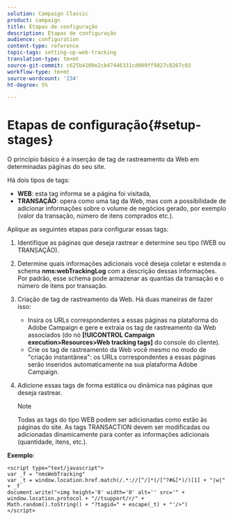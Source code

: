 ```yaml
---
solution: Campaign Classic
product: campaign
title: Etapas de configuração
description: Etapas de configuração
audience: configuration
content-type: reference
topic-tags: setting-up-web-tracking
translation-type: tm+mt
source-git-commit: c625b4109e2cb47446331cd009ff9827c8267c93
workflow-type: tm+mt
source-wordcount: '234'
ht-degree: 5%

---
```



# Etapas de configuração{#setup-stages}

O princípio básico é a inserção de tag de rastreamento da Web em determinadas páginas do seu site.

Há dois tipos de tags:

* **WEB**: esta tag informa se a página foi visitada,
* **TRANSAÇÃO**: opera como uma tag da Web, mas com a possibilidade de adicionar informações sobre o volume de negócios gerado, por exemplo (valor da transação, número de itens comprados etc.).

Aplique as seguintes etapas para configurar essas tags:

1. Identifique as páginas que deseja rastrear e determine seu tipo (WEB ou TRANSAÇÃO).
1. Determine quais informações adicionais você deseja coletar e estenda o schema **nms:webTrackingLog** com a descrição dessas informações. Por padrão, esse schema pode armazenar as quantias da transação e o número de itens por transação.
1. Criação de tag de rastreamento da Web. Há duas maneiras de fazer isso:

   * Insira os URLs correspondentes a essas páginas na plataforma do Adobe Campaign e gere e extraia os tag de rastreamento da Web associados (do nó **[!UICONTROL Campaign execution>Resources>Web tracking tags]** do console do cliente).
   * Crie os tag de rastreamento da Web você mesmo no modo de &quot;criação instantânea&quot;: os URLs correspondentes a essas páginas serão inseridos automaticamente na sua plataforma Adobe Campaign.

1. Adicione essas tags de forma estática ou dinâmica nas páginas que deseja rastrear.

   >[!NOTE]
   >
   >Todas as tags do tipo WEB podem ser adicionadas como estão às páginas do site. As tags TRANSACTION devem ser modificadas ou adicionadas dinamicamente para conter as informações adicionais (quantidade, itens, etc.).

**Exemplo**:

```
<script type="text/javascript">
var _f = "nmsWebTracking"
var _t = window.location.href.match(/.*://[^/]*(/[^?#&]*)/)[1] + "|w|" + _f
document.write("<img height='0' width='0' alt='' src='" +
window.location.protocol + "//tsupport/r/" +
Math.random().toString() + "?tagid=" + escape(_t) + "'/>")
</script>
```

